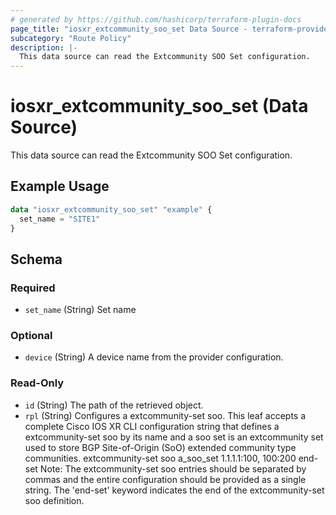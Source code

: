 ```yaml
---
# generated by https://github.com/hashicorp/terraform-plugin-docs
page_title: "iosxr_extcommunity_soo_set Data Source - terraform-provider-iosxr"
subcategory: "Route Policy"
description: |-
  This data source can read the Extcommunity SOO Set configuration.
---
```


# iosxr_extcommunity_soo_set (Data Source)

This data source can read the Extcommunity SOO Set configuration.

## Example Usage

```terraform
data "iosxr_extcommunity_soo_set" "example" {
  set_name = "SITE1"
}
```

<!-- schema generated by tfplugindocs -->
## Schema

### Required

- `set_name` (String) Set name

### Optional

- `device` (String) A device name from the provider configuration.

### Read-Only

- `id` (String) The path of the retrieved object.
- `rpl` (String) Configures a extcommunity-set soo. This leaf accepts a complete Cisco IOS XR CLI configuration string that defines a extcommunity-set soo by its name and a soo set is an extcommunity set used to store BGP Site-of-Origin (SoO) extended community type communities.  extcommunity-set soo a_soo_set 1.1.1.1:100, 100:200 end-set  Note: The extcommunity-set soo entries should be separated by commas and the entire configuration should be provided as a single string. The 'end-set' keyword indicates the end of the extcommunity-set soo definition.
